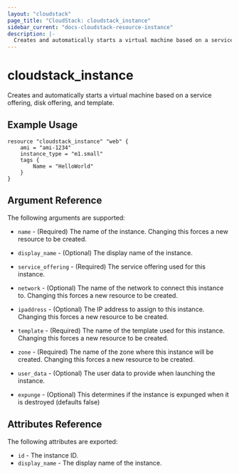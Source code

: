 ```yaml
---
layout: "cloudstack"
page_title: "CloudStack: cloudstack_instance"
sidebar_current: "docs-cloudstack-resource-instance"
description: |-
  Creates and automatically starts a virtual machine based on a service offering, disk offering, and template.
---
```


# cloudstack\_instance

Creates and automatically starts a virtual machine based on a service offering,
disk offering, and template.

## Example Usage

```
resource "cloudstack_instance" "web" {
    ami = "ami-1234"
    instance_type = "m1.small"
    tags {
        Name = "HelloWorld"
    }
}
```

## Argument Reference

The following arguments are supported:

* `name` - (Required) The name of the instance. Changing this forces a new
    resource to be created.

* `display_name` - (Optional) The display name of the instance.

* `service_offering` - (Required) The service offering used for this instance.

* `network` - (Optional) The name of the network to connect this instance to.
    Changing this forces a new resource to be created.

* `ipaddress` - (Optional) The IP address to assign to this instance. Changing
    this forces a new resource to be created.

* `template` - (Required) The name of the template used for this instance.
    Changing this forces a new resource to be created.

* `zone` - (Required) The name of the zone where this instance will be created.
    Changing this forces a new resource to be created.

* `user_data` - (Optional) The user data to provide when launching the instance.

* `expunge` - (Optional) This determines if the instance is expunged when it is
    destroyed (defaults false)

## Attributes Reference

The following attributes are exported:

* `id` - The instance ID.
* `display_name` - The display name of the instance.
